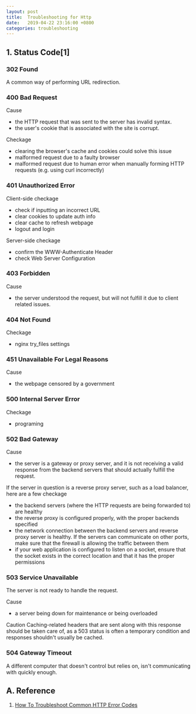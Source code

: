 ```yaml
---
layout: post
title:  Troubleshooting for Http
date:   2019-04-22 23:16:00 +0800
categories: troubleshooting
---
```


>

## 1. Status Code[1]

### 302 Found
A common way of performing URL redirection.

### 400 Bad Request
Cause
+ the HTTP request that was sent to the server has invalid syntax. 
+ the user's cookie that is associated with the site is corrupt.

Checkage
+ clearing the browser's cache and cookies could solve this issue
+ malformed request due to a faulty browser
+ malformed request due to human error when manually forming HTTP requests (e.g. using curl incorrectly)

### 401  Unauthorized Error
Client-side checkage
+ check if inputting an incorrect URL
+ clear cookies to update auth info
+ clear cache to refresh webpage
+ logout and login

Server-side checkage
+ confirm the WWW-Authenticate Header
+ check Web Server Configuration

### 403 Forbidden
Cause
+ the server understood the request, but will not fulfill it due to client related issues.

### 404 Not Found
Checkage
+ nginx try_files settings

### 451 Unavailable For Legal Reasons
Cause
+ the webpage censored by a government

### 500 Internal Server Error
Checkage
+ programing

### 502 Bad Gateway
Cause
+ the server is a gateway or proxy server, and it is not receiving a valid response from the backend servers that should actually fulfill the request. 
 
If the server in question is a reverse proxy server, such as a load balancer, here are a few checkage
+ the backend servers (where the HTTP requests are being forwarded to) are healthy
+ the reverse proxy is configured properly, with the proper backends specified
+ the network connection between the backend servers and reverse proxy server is healthy. If the servers can communicate on other ports, make sure that the firewall is allowing the traffic between them
+ if your web application is configured to listen on a socket, ensure that the socket exists in the correct location and that it has the proper permissions

### 503 Service Unavailable
The server is not ready to handle the request.

Cause
+ a server being down for maintenance or being overloaded

Caution
Caching-related headers that are sent along with this response should be taken care of, as a 503 status is often a temporary condition and responses shouldn't usually be cached.

### 504 Gateway Timeout
A different computer that doesn't control but relies on, isn't communicating with quickly enough.


## A. Reference
1. [How To Troubleshoot Common HTTP Error Codes](https://www.digitalocean.com/community/tutorials/how-to-troubleshoot-common-http-error-codes)
